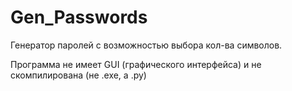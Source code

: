 # Gen_Passwords
Генератор паролей с возможностью выбора кол-ва символов.

Программа не имеет GUI (графического интерфейса) и не скомпилирована (не .exe, а .py) 
